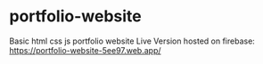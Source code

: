 # portfolio-website

Basic html css js portfolio website
Live Version hosted on firebase: https://portfolio-website-5ee97.web.app/
